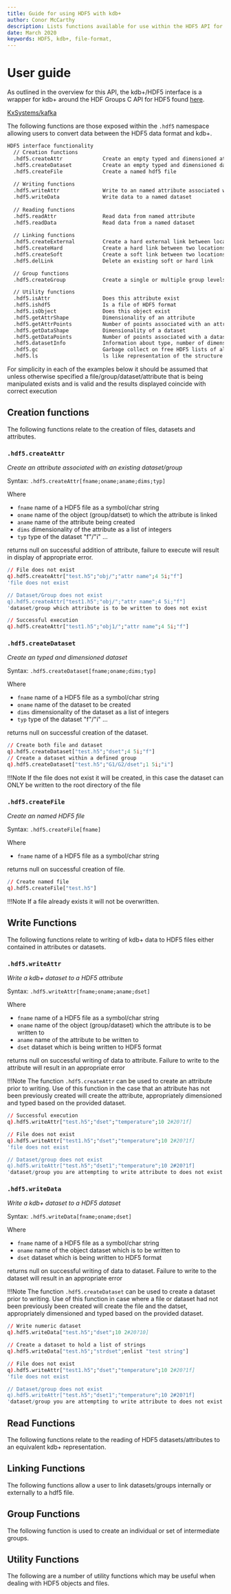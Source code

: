 ```yaml
---
title: Guide for using HDF5 with kdb+
author: Conor McCarthy
description: Lists functions available for use within the HDF5 API for kdb+ and gives limitations as well as examples of each being used 
date: March 2020
keywords: HDF5, kdb+, file-format, 
---
```

# <i class="fa fa-share-alt"></i> User guide 


As outlined in the overview for this API, the kdb+/HDF5 interface is a wrapper for kdb+ around the HDF Groups C API for HDF5 found [here](https://support.hdfgroup.org/HDF5/doc/RM/RM_H5Front.html). 

<i class="fab fa-github"></i>
[KxSystems/kafka](https://github.com/KxSystems/hdf5)

The following functions are those exposed within the `.hdf5` namespace allowing users to convert data between the HDF5 data format and kdb+.

```txt
HDF5 interface functionality
  // Creation functions
  .hdf5.createAttr             Create an empty typed and dimensioned attribute
  .hdf5.createDataset          Create an empty typed and dimensioned dataset
  .hdf5.createFile             Create a named hdf5 file
 
  // Writing functions
  .hdf5.writeAttr              Write to an named attribute associated with a group or dataset
  .hdf5.writeData              Write data to a named dataset
  
  // Reading functions
  .hdf5.readAttr               Read data from named attribute
  .hdf5.readData               Read data from a named dataset
  
  // Linking functions
  .hdf5.createExternal         Create a hard external link between locations in two files
  .hdf5.createHard             Create a hard link between two locations in a file
  .hdf5.createSoft             Create a soft link between two locations in a file
  .hdf5.delLink                Delete an existing soft or hard link

  // Group functions
  .hdf5.createGroup            Create a single or multiple group levels

  // Utility functions
  .hdf5.isAttr                 Does this attribute exist
  .hdf5.ishdf5                 Is a file of HDF5 format
  .hdf5.isObject               Does this object exist
  .hdf5.getAttrShape           Dimensionality of an attribute
  .hdf5.getAttrPoints          Number of points associated with an attribute
  .hdf5.getDataShape           Dimensionality of a dataset
  .hdf5.getDataPoints          Number of points associated with a dataset
  .hdf5.datasetInfo            Information about type, number of dimension and dimensionality
  .hdf5.gc                     Garbage collect on free HDF5 lists of all types
  .hdf5.ls                     ls like representation of the structure of a hdf5 file
```

For simplicity in each of the examples below it should be assumed that unless otherwise specified a file/group/dataset/attribute that is being manipulated exists and is valid and the results displayed coincide with correct execution


## Creation functions

The following functions relate to the creation of files, datasets and attributes.

### `.hdf5.createAttr`

_Create an attribute associated with an existing dataset/group_

Syntax: `.hdf5.createAttr[fname;oname;aname;dims;typ]`

Where

-   `fname` name of a HDF5 file as a symbol/char string
-   `oname` name of the object (group/datset) to which the attribute is linked
-   `aname` name of the attribute being created
-   `dims`  dimensionality of the attribute as a list of integers
-   `typ`   type of the dataset "f"/"i" ...

returns null on successful addition of attribute, failure to execute will result in display of appropriate error. 

```q
// File does not exist
q).hdf5.createAttr["test.h5";"obj/";"attr name";4 5i;"f"]
'file does not exist

// Dataset/Group does not exist
q).hdf5.createAttr["test1.h5";"obj/";"attr name";4 5i;"f"]
'dataset/group which attribute is to be written to does not exist

// Successful execution
q).hdf5.createAttr["test1.h5";"obj1/";"attr name";4 5i;"f"]
```

### `.hdf5.createDataset`

_Create an typed and dimensioned dataset_

Syntax: `.hdf5.createDataset[fname;oname;dims;typ]`

Where

-   `fname` name of a HDF5 file as a symbol/char string
-   `oname` name of the dataset to be created
-   `dims`  dimensionality of the dataset as a list of integers
-   `typ`   type of the dataset "f"/"i" ...

returns null on successful creation of the dataset.

```q
// Create both file and dataset 
q).hdf5.createDataset["test.h5";"dset";4 5i;"f"]
// Create a dataset within a defined group
q).hdf5.createDataset["test.h5";"G1/G2/dset";1 5i;"i"]
```

!!!Note
	If the file does not exist it will be created, in this case the dataset can ONLY be written to the root directory of the file


### `.hdf5.createFile`

_Create an named HDF5 file_

Syntax: `.hdf5.createFile[fname]`

Where

-   `fname` name of a HDF5 file as a symbol/char string

returns null on successful creation of file.

```q
// Create named file
q).hdf5.createFile["test.h5"]
```

!!!Note 
        If a file already exists it will not be overwritten.


## Write Functions

The following functions relate to writing of kdb+ data to HDF5 files either contained in attributes or datasets.

### `.hdf5.writeAttr`

_Write a kdb+ dataset to a HDF5 attribute_

Syntax: `.hdf5.writeAttr[fname;oname;aname;dset]`

Where

-   `fname` name of a HDF5 file as a symbol/char string
-   `oname` name of the object (group/dataset) which the attribute is to be written to
-   `aname` name of the attribute to be written to
-   `dset`  dataset which is being written to HDF5 format

returns null on successful writing of data to attribute. Failure to write to the attribute will result in an appropriate error

!!!Note
	The function `.hdf5.createAttr` can be used to create an attribute prior to writing. Use of this function in the case that an attribute has not been previously created will create the attribute, appropriately dimensioned and typed based on the provided dataset.

```q
// Successful execution
q).hdf5.writeAttr["test.h5";"dset";"temperature";10 2#20?1f]

// File does not exist
q).hdf5.writeAttr["test1.h5";"dset";"temperature";10 2#20?1f]
'file does not exist

// Dataset/group does not exist
q).hdf5.writeAttr["test.h5";"dset1";"temperature";10 2#20?1f]
'dataset/group you are attempting to write attribute to does not exist
```

### `.hdf5.writeData`

_Write a kdb+ dataset to a HDF5 dataset_

Syntax: `.hdf5.writeData[fname;oname;dset]`

Where

-   `fname` name of a HDF5 file as a symbol/char string
-   `oname` name of the object dataset which is to be written to
-   `dset`  dataset which is being written to HDF5 format

returns null on successful writing of data to dataset. Failure to write to the dataset will result in an appropriate error

!!!Note
        The function `.hdf5.createDataset` can be used to create a dataset prior to writing. Use of this function in case where a file or dataset had not been previously been created will create the file and the datset, appropriately dimensioned and typed based on the provided dataset.

```q
// Write numeric dataset
q).hdf5.writeData["test.h5";"dset";10 2#20?10]

// Create a dataset to hold a list of strings
q).hdf5.writeData["test.h5";"strdset";enlist "test string"]

// File does not exist
q).hdf5.writeAttr["test1.h5";"dset";"temperature";10 2#20?1f]
'file does not exist

// Dataset/group does not exist
q).hdf5.writeAttr["test.h5";"dset1";"temperature";10 2#20?1f]
'dataset/group you are attempting to write attribute to does not exist
```

## Read Functions

The following functions relate to the reading of HDF5 datasets/attributes to an equivalent kdb+ representation.


## Linking Functions

The following functions allow a user to link datasets/groups internally or externally to a hdf5 file.


## Group Functions

The following function is used to create an individual or set of intermediate groups.


## Utility Functions

The following are a number of utility functions which may be useful when dealing with HDF5 objects and files.
